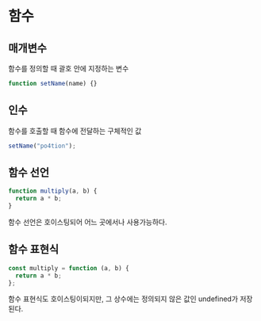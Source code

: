 # 함수

## 매개변수

함수를 정의할 때 괄호 안에 지정하는 변수

```js
function setName(name) {}
```

## 인수

함수를 호출할 때 함수에 전달하는 구체적인 값

```js
setName("po4tion");
```

## 함수 선언

```js
function multiply(a, b) {
  return a * b;
}
```

함수 선언은 호이스팅되어 어느 곳에서나 사용가능하다.

## 함수 표현식

```js
const multiply = function (a, b) {
  return a * b;
};
```

함수 표현식도 호이스팅이되지만, 그 상수에는 정의되지 않은 값인 undefined가 저장된다.
